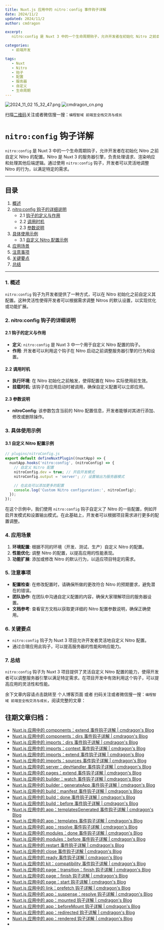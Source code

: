 ```yaml
---
title: Nuxt.js 应用中的 nitro：config 事件钩子详解
date: 2024/11/2
updated: 2024/11/2
author: cmdragon

excerpt:
   nitro:config 是 Nuxt 3 中的一个生命周期钩子，允许开发者在初始化 Nitro 之前自定义 Nitro 的配置。Nitro 是 Nuxt 3 的服务器引擎，负责处理请求、渲染响应和处理其他后端逻辑。通过使用 nitro:config 钩子，开发者可以灵活地调整 Nitro 的行为，以满足特定的需求。

categories:
   - 前端开发

tags:
   - Nuxt
   - Nitro
   - 钩子
   - 配置
   - 服务器
   - 自定义
   - 生命周期
---
```


<img src="https://static.cmdragon.cn/blog/images/2024_11_02 15_32_47.png@blog" title="2024_11_02 15_32_47.png" alt="2024_11_02 15_32_47.png"/>

<img src="https://static.cmdragon.cn/blog/images/cmdragon_cn.png" title="cmdragon_cn.png" alt="cmdragon_cn.png"/>


扫描[二维码](https://static.cmdragon.cn/blog/images/cmdragon_cn.png)关注或者微信搜一搜：`编程智域 前端至全栈交流与成长`

# `nitro:config` 钩子详解

`nitro:config` 是 Nuxt 3 中的一个生命周期钩子，允许开发者在初始化 Nitro 之前自定义 Nitro 的配置。Nitro 是 Nuxt 3 的服务器引擎，负责处理请求、渲染响应和处理其他后端逻辑。通过使用 `nitro:config` 钩子，开发者可以灵活地调整 Nitro 的行为，以满足特定的需求。

---

## 目录

1. [概述](#1-概述)
2. [nitro:config 钩子的详细说明](#2-nitroconfig-钩子的详细说明)
   - 2.1 [钩子的定义与作用](#21-钩子的定义与作用)
   - 2.2 [调用时机](#22-调用时机)
   - 2.3 [参数说明](#23-参数说明)
3. [具体使用示例](#3-具体使用示例)
   - 3.1 [自定义 Nitro 配置示例](#31-自定义-nitro-配置示例)
4. [应用场景](#4-应用场景)
5. [注意事项](#5-注意事项)
6. [关键要点](#6-关键要点)
7. [总结](#7-总结)

---

### 1. 概述

`nitro:config` 钩子为开发者提供了一种方式，可以在 Nitro 初始化之前自定义其配置。这种灵活性使得开发者可以根据需求调整 Nitros 的默认设置，以实现优化或功能扩展。

### 2. nitro:config 钩子的详细说明

#### 2.1 钩子的定义与作用

- **定义**: `nitro:config` 是 Nuxt 3 中一个用于自定义 Nitro 配置的钩子。
- **作用**: 开发者可以利用这个钩子在 Nitro 启动之前调整服务器引擎的行为和设置。

#### 2.2 调用时机

- **执行环境**: 在 Nitro 初始化之前触发，使得配置在 Nitro 实际使用前生效。
- **挂载时机**: 该钩子在应用启动时被调用，确保自定义配置可以立即应用。

#### 2.3 参数说明

- **nitroConfig**: 该参数包含当前的 Nitro 配置信息，开发者能够对其进行添加、修改或删除操作。

### 3. 具体使用示例

#### 3.1 自定义 Nitro 配置示例

```javascript
// plugins/nitroConfig.js
export default defineNuxtPlugin((nuxtApp) => {
  nuxtApp.hooks('nitro:config', (nitroConfig) => {
    // 自定义 Nitro 配置
    nitroConfig.dev = true; // 开启开发模式
    nitroConfig.output = 'server'; // 设置输出为服务器模式

    // 在此处可以添加更多的配置
    console.log('Custom Nitro configuration:', nitroConfig);
  });
});
```

在这个示例中，我们使用 `nitro:config` 钩子自定义了 Nitro 的一些配置，例如开启开发模式和设置输出模式。在此基础上，开发者可以根据项目需求进行更多的配置调整。

### 4. 应用场景

1. **环境配置**: 根据不同的环境（开发、测试、生产）自定义 Nitro 的配置。
2. **性能优化**: 调整 Nitro 的配置，以提高应用的性能表现。
3. **功能扩展**: 添加或修改 Nitro 的默认行为，以适应项目特定的需求。

### 5. 注意事项

- **配置检查**: 在修改配置时，请确保所做的更改符合 Nitro 的预期要求，避免潜在的错误。
- **团队协作**: 在团队中沟通自定义配置的内容，确保大家理解项目的服务器设置。
- **文档参考**: 查看官方文档以获取更详细的 Nitro 配置参数说明，确保正确使用。

### 6. 关键要点

- `nitro:config` 钩子为 Nuxt 3 项目允许开发者灵活地自定义 Nitro 配置。
- 通过合理应用此钩子，可以提高服务器的性能和响应能力。

### 7. 总结

`nitro:config` 钩子为 Nuxt 3 项目提供了灵活自定义 Nitro 配置的能力，使得开发者可以调整服务器引擎以满足特定需求。在项目开发中有效利用这个钩子，可以提高应用的灵活性和性能。

余下文章内容请点击跳转至 个人博客页面 或者 扫码关注或者微信搜一搜：`编程智域 前端至全栈交流与成长`，阅读完整的文章：

## 往期文章归档：

- [Nuxt.js 应用中的 components：extend 事件钩子详解 | cmdragon's Blog](https://blog.cmdragon.cn/posts/f1df4f41c9a9/)
- [Nuxt.js 应用中的 components：dirs 事件钩子详解 | cmdragon's Blog](https://blog.cmdragon.cn/posts/0f896139298c/)
- [Nuxt.js 应用中的 imports：dirs 事件钩子详解 | cmdragon's Blog](https://blog.cmdragon.cn/posts/ddb970c3c508/)
- [Nuxt.js 应用中的 imports：context 事件钩子详解 | cmdragon's Blog](https://blog.cmdragon.cn/posts/95d21c3b16f6/)
- [Nuxt.js 应用中的 imports：extend 事件钩子详解 | cmdragon's Blog](https://blog.cmdragon.cn/posts/002d9daf4c46/)
- [Nuxt.js 应用中的 imports：sources 事件钩子详解 | cmdragon's Blog](https://blog.cmdragon.cn/posts/f4858dcadca1/)
- [Nuxt.js 应用中的 server：devHandler 事件钩子详解 | cmdragon's Blog](https://blog.cmdragon.cn/posts/801ed4ce0612/)
- [Nuxt.js 应用中的 pages：extend 事件钩子详解 | cmdragon's Blog](https://blog.cmdragon.cn/posts/83af28e7c789/)
- [Nuxt.js 应用中的 builder：watch 事件钩子详解 | cmdragon's Blog](https://blog.cmdragon.cn/posts/fa5b7db36d2d/)
- [Nuxt.js 应用中的 builder：generateApp 事件钩子详解 | cmdragon's Blog](https://blog.cmdragon.cn/posts/adc96aee3b3c/)
- [Nuxt.js 应用中的 build：manifest 事件钩子详解 | cmdragon's Blog](https://blog.cmdragon.cn/posts/523de9001247/)
- [Nuxt.js 应用中的 build：done 事件钩子详解 | cmdragon's Blog](https://blog.cmdragon.cn/posts/41dece9c782c/)
- [Nuxt.js 应用中的 build：before 事件钩子详解 | cmdragon's Blog](https://blog.cmdragon.cn/posts/eb2bd3bbfab8/)
- [Nuxt.js 应用中的 app：templatesGenerated 事件钩子详解 | cmdragon's Blog](https://blog.cmdragon.cn/posts/b76b5d553a8b/)
- [Nuxt.js 应用中的 app：templates 事件钩子详解 | cmdragon's Blog](https://blog.cmdragon.cn/posts/ace6c53275c4/)
- [Nuxt.js 应用中的 app：resolve 事件钩子详解 | cmdragon's Blog](https://blog.cmdragon.cn/posts/9ea12f07cc2a/)
- [Nuxt.js 应用中的 modules：done 事件钩子详解 | cmdragon's Blog](https://blog.cmdragon.cn/posts/397fbad66fab/)
- [Nuxt.js 应用中的 modules：before 事件钩子详解 | cmdragon's Blog](https://blog.cmdragon.cn/posts/5b5669bca701/)
- [Nuxt.js 应用中的 restart 事件钩子详解 | cmdragon's Blog](https://blog.cmdragon.cn/posts/25888bf37a0f/)
- [Nuxt.js 应用中的 close 事件钩子详解 | cmdragon's Blog](https://blog.cmdragon.cn/posts/ec1665a791a5/)
- [Nuxt.js 应用中的 ready 事件钩子详解 | cmdragon's Blog](https://blog.cmdragon.cn/posts/37d771762c8f/)
- [Nuxt.js 应用中的 kit：compatibility 事件钩子详解 | cmdragon's Blog](https://blog.cmdragon.cn/posts/52224e8e71ec/)
- [Nuxt.js 应用中的 page：transition：finish 钩子详解 | cmdragon's Blog](https://blog.cmdragon.cn/posts/80acaed2b809/)
- [Nuxt.js 应用中的 page：finish 钩子详解 | cmdragon's Blog](https://blog.cmdragon.cn/posts/2e422732f13a/)
- [Nuxt.js 应用中的 page：start 钩子详解 | cmdragon's Blog](https://blog.cmdragon.cn/posts/9876204f1a7b/)
- [Nuxt.js 应用中的 link：prefetch 钩子详解 | cmdragon's Blog](https://blog.cmdragon.cn/posts/3821d8f8b93e/)
- [Nuxt.js 应用中的 app：suspense：resolve 钩子详解 | cmdragon's Blog](https://blog.cmdragon.cn/posts/aca9f9d7692b/)
- [Nuxt.js 应用中的 app：mounted 钩子详解 | cmdragon's Blog](https://blog.cmdragon.cn/posts/a07f12bddf8c/)
- [Nuxt.js 应用中的 app：beforeMount 钩子详解 | cmdragon's Blog](https://blog.cmdragon.cn/posts/bbdca1e3d9a5/)
- [Nuxt.js 应用中的 app：redirected 钩子详解 | cmdragon's Blog](https://blog.cmdragon.cn/posts/c83b294c7a07/)
- [Nuxt.js 应用中的 app：rendered 钩子详解 | cmdragon's Blog](https://blog.cmdragon.cn/posts/26479872ffdc/)
-

